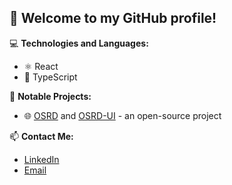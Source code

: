 ## 👋 **Welcome to my GitHub profile!**

💻 **Technologies and Languages:**
- ⚛️ React
- 🔷 TypeScript

🌟 **Notable Projects:**
- 🌐 [OSRD](https://osrd.fr/fr/) and [OSRD-UI](https://github.com/OpenRailAssociation/osrd-ui) - an open-source project

📫 **Contact Me:**
- [LinkedIn](https://www.linkedin.com/in/uriel-sautron/)
- [Email](mailto:uriel.sautron@gmail.com)

<!--
**Uriel-Sautron/Uriel-Sautron** is a ✨ _special_ ✨ repository because its `README.md` (this file) appears on your GitHub profile.

Here are some ideas to get you started:

- 🔭 I’m currently working on ...
- 🌱 I’m currently learning ...
- 👯 I’m looking to collaborate on ...
- 🤔 I’m looking for help with ...
- 💬 Ask me about ...
- 📫 How to reach me: ...
- 😄 Pronouns: ...
- ⚡ Fun fact: ...
-->
